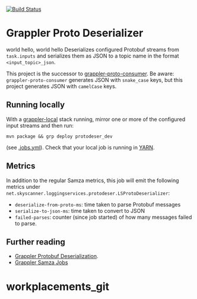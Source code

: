 [![Build Status](http://drone.eu-west-1.prod.aws.skyscanner.local/api/badges/logging-services/grappler-proto-deserializer/status.svg)](http://drone.eu-west-1.prod.aws.skyscanner.local/logging-services/grappler-proto-deserializer)
# Grappler Proto Deserializer
world hello, world hello
Deserializes configured Protobuf streams from `task.inputs` and serializes them 
as JSON to a topic name in the format `<input_topic>_json`.

This project is the successor to [grappler-proto-consumer](http://git.prod.skyscanner.local/logging-services/grappler-proto-consumer).
Be aware: `grappler-proto-consumer` generates JSON with `snake_case` keys, but
this project generates JSON with `camelCase` keys.

## Running locally

With a [grappler-local](http://git.prod.skyscanner.local/logging-services/grappler-local)
stack running, mirror one or more of the configured input streams and then run:

```
mvn package && grp deploy protodeser_dev
```

(see [.jobs.yml](.jobs.yml)). Check that your local job is running in
[YARN](http://yarnnm:8088/cluster).

## Metrics

In addition to the regular Samza metrics, this job will emit the following 
metrics under `net.skyscanner.loggingservices.protodeser.LSProtoDeserializer`:

* `deserialize-from-proto-ms`: time taken to parse Protobuf messages
* `serialize-to-json-ms`: time taken to convert to JSON 
* `failed-parses`: counter (since job started) of how many messages failed to parse.

## Further reading

* [Grappler Protobuf Deserialization](http://git.prod.skyscanner.local/logging-services/getting-started/blob/master/proto_deser.md).
* [Grappler Samza Jobs](http://git.prod.skyscanner.local/logging-services/getting-started/blob/master/samza_jobs.md)

# workplacements_git
